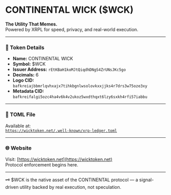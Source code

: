 # CONTINENTAL WICK ($WCK)

**The Utility That Memes.**  
Powered by XRPL for speed, privacy, and real-world execution.

---

### 🧾 Token Details

- **Name:** CONTINENTAL WICK  
- **Symbol:** $WCK  
- **Issuer Address:** `rEtKBaH1koMJtQiqdhDNgS4ZrUNsJKc5go`  
- **Decimals:** 6  
- **Logo CID:** `bafkreiajbbmrlqvhxajx7tihkbgnlwsolovkxxjjks4r7drs3w75oze3xy`  
- **Metadata CID:** `bafkreifalgi5ozc4ha4v6k4v2ukoz5wxdthqxt6lzy6sxkh4rfi57iabbu`

---

### 🔗 TOML File

Available at:  
[`https://wicktoken.net/.well-known/xrp-ledger.toml`](https://wicktoken.net/.well-known/xrp-ledger.toml)

---

### 🌐 Website

Visit: [https://wicktoken.net](https://wicktoken.net)  
Protocol enforcement begins here.

---

🗝️ $WCK is the native asset of the CONTINENTAL protocol — a signal-driven utility backed by real execution, not speculation.
